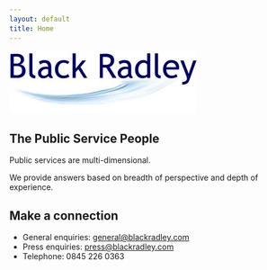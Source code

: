 ```yaml
---
layout: default
title: Home
---
```

![Black Radley Logo](/img/BRLogo.jpg)

## The Public Service People

Public services are multi-dimensional.

We provide answers based on breadth of perspective and depth of experience.

## Make a connection

* General enquiries: general@blackradley.com
* Press enquiries: press@blackradley.com
* Telephone: 0845 226 0363